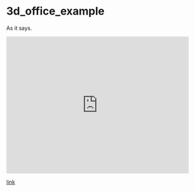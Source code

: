 # 3d_office_example

As it says.

<iframe width="480" height="360" src="https://tinkercad.com/embed/7tnh65OFyy7?editbtn=1" frameborder="0"> </iframe>

[link](http://koreahaos.github.io/3d_office_example)

